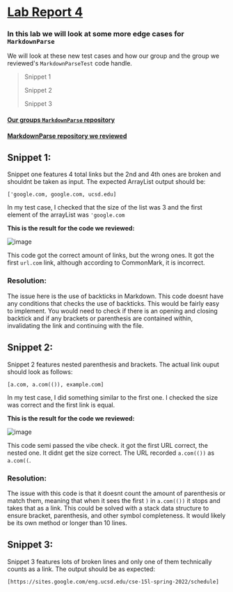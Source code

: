 # [Lab Report 4](https://docs.google.com/document/d/1q7HzkBHREFiAFCbs5-SdMA8vxfdkV2vxAqGMB-haE5U/edit)
### In this lab we will look at some more edge cases for `MarkdownParse`
We will look at these new test cases and how our group and the group we reviewed's `MarkdownParseTest` code handle.

> Snippet 1
> 
> Snippet 2
> 
> Snippet 3

#### [Our groups `MarkdownParse` repository](https://github.com/Holden-B/markdown-parser)

#### [MarkdownParse repository we reviewed](https://github.com/leahkuruvila/markdown-parser)



## Snippet 1:

Snippet one features 4 total links but the 2nd and 4th ones are broken and shouldnt be taken as input. The expected ArrayList output should be: 

`['google.com, google.com, ucsd.edu]`

In my test case, I checked that the size of the list was 3 and the first element of the arrayList was `'google.com`

**This is the result for the code we reviewed:**

![image](https://user-images.githubusercontent.com/103291577/169720335-71ff0547-b481-43ec-964f-48d30f50a9c1.png)

This code got the correct amount of links, but the wrong ones. It got the first `url.com` link, although according to CommonMark, it is incorrect.

### Resolution:
The issue here is the use of backticks in Markdown. This code doesnt have any conditions that checks the use of backticks. This would be fairly easy to implement. You would need to check if there is an opening and closing backtick and if any brackets or parenthesis are contained within, invalidating the link and continuing with the file.

## Snippet 2:

Snippet 2 features nested parenthesis and brackets. The actual link ouput should look as follows:

`[a.com, a.com(()), example.com]`

In my test case, I did something similar to the first one. I checked the size was correct and the first link is equal.

**This is the result for the code we reviewed:**

![image](https://user-images.githubusercontent.com/103291577/169720759-f8a509a8-5ac5-47a4-b0f7-4ee426a98c3b.png)

This code semi passed the vibe check. it got the first URL correct, the nested one. It didnt get the size correct. The URL recorded `a.com(())` as `a.com((`.

### Resolution:
The issue with this code is that it doesnt count the amount of parenthesis or match them, meaning that when it sees the first `)` in `a.com(())` it stops and takes that as a link. This could be solved with a stack data structure to ensure bracket, parenthesis, and other symbol completeness. It would likely be its own method or longer than 10 lines.


## Snippet 3:

Snippet 3 features lots of broken lines and only one of them technically counts as a link. The output should be as expected:

`[https://sites.google.com/eng.ucsd.edu/cse-15l-spring-2022/schedule]`
